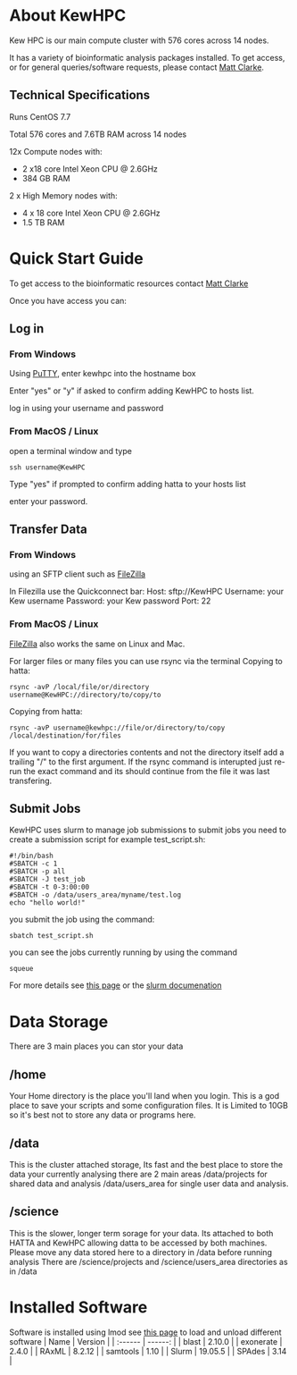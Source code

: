 # About KewHPC

Kew HPC is our main compute cluster with 576 cores across 14 nodes.

It has a variety of bioinformatic analysis packages installed. To get access, or for general queries/software requests, please contact [Matt Clarke](mailto:m.clarke@kew.org).

## Technical Specifications
Runs CentOS 7.7

Total 576 cores and 7.6TB RAM across 14 nodes

12x Compute nodes with:

* 2 x18 core Intel Xeon CPU @ 2.6GHz
* 384 GB RAM

2 x High Memory nodes with:

* 4 x 18  core Intel Xeon CPU @ 2.6GHz
* 1.5 TB RAM


# Quick Start Guide
To get access to the bioinformatic resources contact [Matt Clarke](mailto:m.clarke@kew.org)

Once you have access you can:

## Log in
### From Windows
Using [PuTTY](https://putty.org), enter kewhpc into the hostname box

Enter "yes" or "y" if asked to confirm adding KewHPC to hosts list.

log in using your username and password

### From MacOS / Linux

open a terminal window and type

	ssh username@KewHPC

Type "yes" if prompted to confirm adding hatta to your hosts list

enter your password.

## Transfer Data
### From Windows
using an SFTP client such as [FileZilla](https://filezilla-project.org/download.php?platform=win64)

In Filezilla use the Quickconnect bar:
Host: sftp://KewHPC
Username: your Kew username
Password: your Kew password
Port: 22 

### From MacOS / Linux
[FileZilla](https://filezilla-project.org) also works the same on Linux and Mac.

For larger files or many files you can use rsync via the terminal
Copying to hatta:

	rsync -avP /local/file/or/directory username@KewHPC://directory/to/copy/to

Copying from hatta:

	rsync -avP username@kewhpc://file/or/directory/to/copy /local/destination/for/files

If you want to copy a directories contents and not the directory itself add a trailing "/" to the first argument.
If the rsync command is interupted just re-run the exact command and its should continue from the file it was last transfering.

## Submit Jobs
KewHPC uses slurm to manage job submissions
to submit jobs you need to create a submission script
for example test_script.sh: 

	#!/bin/bash 
	#SBATCH -c 1
	#SBATCH -p all
	#SBATCH -J test_job
	#SBATCH -t 0-3:00:00
	#SBATCH -o /data/users_area/myname/test.log
	echo "hello world!"

you submit the job using the command:

	sbatch test_script.sh

you can see the jobs currently running by using the command 

	squeue

For more details see [this page](./software/slurm.md) or the [slurm documenation](https://slurm.schedmd.com/)

# Data Storage
There are 3 main places you can stor your data

## /home 
Your Home directory is the place you'll land when you login.
This is a god place to save your scripts and some configuration files.
It is Limited to 10GB so it's best not to store any data or programs here.
## /data
This is the cluster attached storage, Its fast and the best place to store the data your currently analysing
there are 2 main areas /data/projects for shared data and analysis /data/users_area for single user data and analysis.

## /science
This is the slower, longer term sorage for your data. Its attached to both HATTA and KewHPC allowing datta to be accessed by both machines.
Please move any data stored here to a directory in /data before running analysis
There are /science/projects and /science/users_area directories as in /data
# Installed Software
Software is installed using lmod see [this page](./software/lmod.md) to load and unload different software
| Name | Version |
| :------ | ------: |
| blast | 2.10.0 |
| exonerate | 2.4.0 |
| RAxML | 8.2.12 |
| samtools | 1.10 |
| Slurm | 19.05.5 |
| SPAdes | 3.14 |



